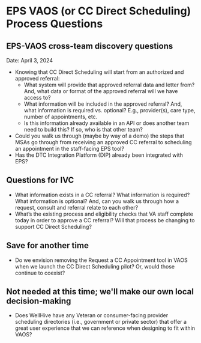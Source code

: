 # EPS VAOS (or CC Direct Scheduling) Process Questions 

## EPS-VAOS cross-team discovery questions 

Date: April 3, 2024

- Knowing that CC Direct Scheduling will start from an authorized and approved referral: 
     - What system will provide that approved referral data and letter from? And, what data or format of the approved referral will we have access to?
     - What information will be included in the approved referral? And, what information is required vs. optional? E.g., provider(s), care type, number of appointments, etc.
     - Is this information already available in an API or does another team need to build this? If so, who is that other team? 
- Could you walk us through (maybe by way of a demo) the steps that MSAs go through from receiving an approved CC referral to scheduling an appointment in the staff-facing EPS tool?  
- Has the DTC Integration Platform (DIP) already been integrated with EPS? 

## Questions for IVC

 - What information exists in a CC referral? What information is required? What information is optional? And, can you walk us through how a request, consult and referral relate to each other? 
 - What’s the existing process and eligibility checks that VA staff complete today in order to approve a CC referral? Will that process be changing to support CC Direct Scheduling? 

## Save for another time 

- Do we envision removing the Request a CC Appointment tool in VAOS when we launch the CC Direct Scheduling pilot? Or, would those continue to coexist?

## Not needed at this time; we'll make our own local decision-making 

- Does WellHive have any Veteran or consumer-facing provider scheduling directories (i.e., government or private sector) that offer a great user experience that we can reference when designing to fit within VAOS?

